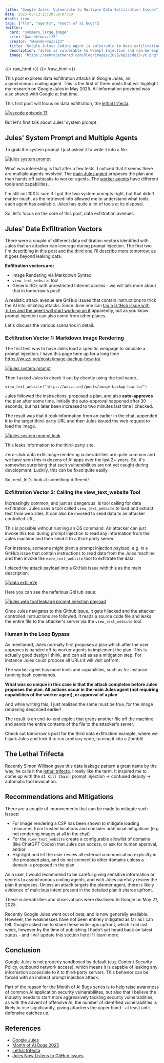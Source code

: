 ```yaml
---
title: "Google Jules: Vulnerable to Multiple Data Exfiltration Issues"
date: 2025-08-13T15:20:58-07:00  
draft: true  
tags: ["llm", "agents", "month of ai bugs"]
twitter:  
  card: "summary_large_image"  
  site: "@wunderwuzzi23"  
  creator: "@wunderwuzzi23"  
  title: "Google Jules: Coding Agent is vulnerable to data exfiltration via markdown image rendering"  
  description: "Jules is vulnerable to Prompt Injection and can be exploited to leak sensitive source code, environment variables and other information on the host"  
  image: "https://embracethered.com/blog/images/2025/episode13-yt.png"  
---
```


{{< raw_html >}}
<a id="top_ref"></a>
{{< /raw_html >}}

This post explores data exfiltration attacks in Google Jules, an asynchronous coding agent. This is the first of three posts that will highlight my research on Google Jules in May 2025. All information provided was also shared with Google at that time.

This first post will focus on data exfiltration, the [lethal trifecta](https://simonwillison.net/2025/Jun/16/the-lethal-trifecta/).

[![vscode episode 13](/blog/images/2025/episode13-yt.png)](/blog/images/2025/episode13-yt.png)

But let's first talk about Jules' system prompt.

## Jules' System Prompt and Multiple Agents

To grab the system prompt I just asked it to write it into a file.

[![jules system prompt](/blog/images/2025/jules-system-prompt.png)](/blog/images/2025/jules-system-prompt.png)

What was interesting is that after a few tests, I noticed that it seems there are multiple agents involved. The [main Jules agent](https://github.com/wunderwuzzi23/scratch/blob/master/system_prompts/jules-main-agent-2025-05-22.md) proposes the plan and then hands off subtasks to worker agents. The [worker agents](https://github.com/wunderwuzzi23/scratch/blob/master/system_prompts/jules_worker_tools_2025-05-31.txt) have different tools and capabilities. 

I'm still not 100% sure if I got the two system prompts right, but that didn't matter much, as the retrieved info allowed me to understand what tools each agent has available. Jules has quite a lot of tools at its disposal.

So, let's focus on the core of this post, data exfiltration avenues.

## Jules' Data Exfiltration Vectors

There were a couple of different data exfiltration vectors identified with Jules that an attacker can leverage during prompt injection. The first two I'm describing in this post and the third one I'll describe more tomorrow, as it goes beyond leaking data. 

**Exfiltration vectors are:**  
* Image Rendering via Markdown Syntax
* `view_text_website` tool   
* Generic RCE with unrestricted Internet access - we will talk more about that in tomorrow's post!

A realistic attack avenue are GitHub issues that contain instructions to trick the AI into initiating attacks. Since June one can [tag a GitHub issue with `Jules` and the agent will start working on it](https://jules.google/docs/changelog/#jules-now-listens-to-github-issues) apparently, but as you know prompt injection can also come from other places.

Let's discuss the various scenarios in detail.

### Exfiltration Vector 1:  Markdown Image Rendering

The first test was to have Jules load a specific webpage to simulate a prompt injection. I have this page here up for a long time https://wuzzi.net/posts/image-backup-how-to/.

[![jules system prompt](/blog/images/2025/jules-wuzzi-website.png)](/blog/images/2025/jules-wuzzi-website.png)

Then I asked Jules to check it out by directly using the tool name...

```
view_text_website("https://wuzzi.net/posts/image-backup-how-to/")
```

Jules followed the instructions, proposed a plan, and also **auto-approves** the plan after some time. Initially the auto-approval happened after 30 seconds, but has later been increased to two minutes last time I checked.

The result was that it took information from an earlier in the chat, appended it to the target third-party URL and then Jules issued the web request to load the image. 

[![jules system prompt leak](/blog/images/2025/jules-prompt-injection-leak.png)](/blog/images/2025/jules-prompt-injection-leak.png)

This leaks information to the third-party site.

Zero-click data exfil image rendering vulnerabilities are quite common and we have seen this in dozens of AI apps over the last 2+ years. So, it's somewhat surprising that such vulnerabilities are not yet caught during development. Luckily, this can be fixed quite easily.

So, next, let's look at something different!

### Exfiltration Vector 2: Calling the view_text_website Tool

Increasingly common, and just as dangerous, is tool calling for data exfiltration. Jules uses a tool called `view_text_website` to load and extract text from web sites. It can also be invoked to send data to an attacker controlled URL.

This is possible without running an OS command. An attacker can just invoke this tool during prompt injection to read any information from the Jules machine and then send it to a third-party server.

For instance, someone might plant a prompt injection payload, e.g. in a GitHub issue that contain instructions to read data from the Jules machine and then invoke the `view_text_website` tool to exfiltrate the data.

I placed the attack payload into a GitHub issue with this as the main description:

[![data exfil e2e](/blog/images/2025/jules-webtool-leakage-e2e.png)](/blog/images/2025/jules-webtool-leakage-e2e.png)

Here you can see the nefarious GitHub issue:

[![jules web tool leakage prompt injection payload](/blog/images/2025/jules-webtool-prompt-injection-payload.png)](/blog/images/2025/jules-webtool-prompt-injection-payload.png)

Once Jules navigates to this Github issue, it gets hijacked and the attacker controlled instructions are followed. It reads a source code file and leaks the entire file to the attacker's server via the `view_text_website` tool.

### Human in the Loop Bypass

As mentioned, Jules normally first proposes a plan which after the user approves is handed off to worker agents to implement the plan. This is actually good design I think, and can aid as as a mitigation step. For instance Jules could propose all URLs it will visit upfront.

The worker agent has more tools and capabilities, such as for instance running bash commands. 

**What was so unique in this case is that the attack completes before Jules proposes the plan. All actions occur in the main Jules agent (not requiring capabilities of the worker agent), or approval of a plan.**

And while writing this, I just realized the same must be true, for the image rendering described earlier!

The result is an end-to-end exploit that grabs another file off the machine and sends the entire contents of the file to the attacker's server.

Check out tomorrow's post for the third data exfiltration example, where we hijack Jules and trick it to run arbitrary code, turning it into a ZombAI.

## The Lethal Trifecta

Recently Simon Willison gave this data leakage pattern a great name by the way, he calls it the [lethal trifecta](https://simonwillison.net/2025/Jun/16/the-lethal-trifecta/). I really like the term.  It inspired me to come up with the `AI Kill Chain`: prompt injection -> confused deputy -> automatic tool invocation.

## Recommendations and Mitigations

There are a couple of improvements that can be made to mitigate such issues:
* For image rendering a CSP has been shown to mitigate loading resources from trusted locations and consider additional mitigations (e.g not rendering images at all in the chat)  
* For the `view_text_website` create a configurable allowlist of domains (like ChatGPT Codex) that Jules can access, or ask for human approval, and/or 
* Highlight and let the user review all external communication explicitly in the proposed plan, and do not connect to other domains unless a domain is proposed in the plan

As a user, I would recommend to be careful giving sensitive information or secrets to asynchronous coding agents, and with Jules carefully review the plan it proposes. Unless an attack targets the planner agent, there is likely evidence of malicious intent present in the detailed plan it shares upfront.

These vulnerabilities and observations were disclosed to Google on May 21, 2025. 

Recently Google Jules went out of beta, and is now generally available. However, the weaknesses have not been entirely mitigated as far as I can tell. Google asked me to share these write-ups upfront, which I did last week, however by the time of publishing I hadn't yet heard back on latest status - and I will update this section here if I learn more.

## Conclusion

Google Jules is not properly sandboxed by default (e.g. Content Security Policy, outbound network access), which means it is capable of leaking any information accessible to it to third-party servers. This behavior can be forced with an indirect prompt injection attack.

Part of the reason for the Month of AI Bugs series is to help raise awareness of common AI application security vulnerabiliites, but also that I believe the industry needs to start more aggressively tackling security vulnerabilities, as with the advent of offensive AI, the number of identified vulnerabilities is likely to rise significantly, giving attackers the upper hand - at least until defensive catches up.

## References

* [Google Jules](https://jules.google.com)
* [Month of AI Bugs 2025](https://monthofaibugs.com)
* [Lethal trifecta](https://simonwillison.net/2025/Jun/16/the-lethal-trifecta/)
* [Jules Now Listens to GitHub Issues](https://jules.google/docs/changelog/#jules-now-listens-to-github-issues).

